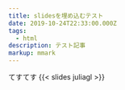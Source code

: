 ```yaml
---
title: slidesを埋め込むテスト
date: 2019-10-24T22:33:00.000Z
tags:
  - html
description: テスト記事
markup: mmark
---
```


てすてす
{{< slides juliagl >}}